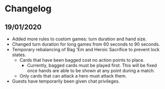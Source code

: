 # Changelog
## 19/01/2020
* Added more rules to custom games: turn duration and hand size.
* Changed turn duration for long games from 60 seconds to 90 seconds.
* Temporary rebalancing of Bag 'Em and Heroic Sacrifice to prevent lock states.
  * Cards that have been bagged cost no action points to place.
    * Currently, bagged cards must be played first. This will be fixed once hands are able to be shown at any point during a match.
  * Only cards that can attack a hero must attack them.
* Guests have temporarily been given chat privileges.